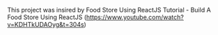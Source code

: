 This project was insired by Food Store Using ReactJS Tutorial - Build A Food Store Using ReactJS (https://www.youtube.com/watch?v=KDHTkUDAOyg&t=304s)
